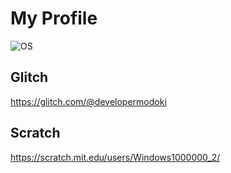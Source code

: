 # My Profile
![OS](https://img.shields.io/badge/OS-Debian%20GNU%2FLinux-brightgreen)
## Glitch
https://glitch.com/@developermodoki

## Scratch
https://scratch.mit.edu/users/Windows1000000_2/
